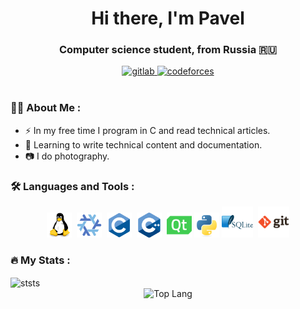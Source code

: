 <h1 align="center">Hi there, I'm Pavel</h1>
<h3 align="center">Computer science student, from Russia 🇷🇺</h3>

<div align="center">
  <a href="https://gitlab.com/pbalykov">
      <img src="https://img.shields.io/badge/GitLab-red?style=for-the-badge&logo=gitlab&logoColor=white" alt="gitlab"/>
  </a>
  <a href="https://codeforces.com/profile/pbalykov"</a>
       <img src="https://img.shields.io/badge/codeforces-blue?style=for-the-badge&logo=codeforces&logoColor=white" alt="codeforces"/>
  </a> <br>
  <img src="https://komarev.com/ghpvc/?username=pbalykov&style=flat-square&color=blue" alt=""/>
</div>
        
###  :man_technologist: About Me :
- :zap: In my free time I program in C and read technical articles.
- :seedling: Learning to write technical content and documentation.
- :camera: I do photography.

### :hammer_and_wrench: Languages and Tools :
<div align="center">
   <img src="https://github.com/devicons/devicon/blob/master/icons/linux/linux-original.svg" title="linux"  alt="Linux" width="40" height="40"/>&nbsp;
    <img src="https://github.com/devicons/devicon/blob/master/icons/nixos/nixos-original.svg" itle="nixos" alt="nixos" width="40" height="40"/>&nbsp; 
  <img src="https://github.com/devicons/devicon/blob/master/icons/c/c-original.svg" title="c"  alt="C" width="40" height="40"/>&nbsp;
  <img src="https://github.com/devicons/devicon/blob/master/icons/cplusplus/cplusplus-original.svg" title="c++" alt="c++" width="40" height="40">&nbsp;
  <img src="https://github.com/devicons/devicon/blob/master/icons/qt/qt-original.svg" itle="qt" alt="qt" width="40" height="40"/>
    <img src="https://github.com/devicons/devicon/blob/master/icons/python/python-original.svg" title="Python3" alt="python3" width="40" height="40"/>
  <img src="https://github.com/devicons/devicon/blob/master/icons/sqlite/sqlite-original-wordmark.svg" title="SQLite"  alt="SQLITE" width="50" height="50"/>&nbsp;
  <img src="https://github.com/devicons/devicon/blob/master/icons/git/git-original-wordmark.svg" title="Git" alt="Git" width="50" height="50"/>
</div>

### :fire: My Stats :
<img src="https://github-profile-summary-cards.vercel.app/api/cards/stats?username=pbalykov&theme=solarized_dark" alt="ststs" align="center" />
<center><img src="https://github-readme-stats.vercel.app/api/top-langs/?username=pbalykov&layout=compact&theme=vision-friendly-dark" alt="Top Lang" /></center>
